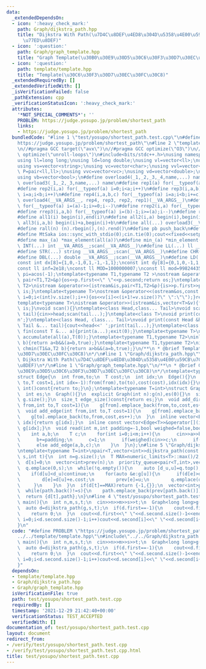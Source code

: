 ```yaml
---
data:
  _extendedDependsOn:
  - icon: ':heavy_check_mark:'
    path: Graph/dijkstra_path.hpp
    title: "Dijkstra With Path(\u7D4C\u8DEF\u4ED8\u304D\u5358\u4E00\u59CB\u70B9\u6700\
      \u77ED\u8DEF)"
  - icon: ':question:'
    path: Graph/graph_template.hpp
    title: "Graph Template(\u30B0\u30E9\u30D5\u30C6\u30F3\u30D7\u30EC\u30FC\u30C8)"
  - icon: ':question:'
    path: template/template.hpp
    title: "Template(\u30C6\u30F3\u30D7\u30EC\u30FC\u30C8)"
  _extendedRequiredBy: []
  _extendedVerifiedWith: []
  _isVerificationFailed: false
  _pathExtension: cpp
  _verificationStatusIcon: ':heavy_check_mark:'
  attributes:
    '*NOT_SPECIAL_COMMENTS*': ''
    PROBLEM: https://judge.yosupo.jp/problem/shortest_path
    links:
    - https://judge.yosupo.jp/problem/shortest_path
  bundledCode: "#line 1 \"test/yosupo/shortest_path.test.cpp\"\n#define PROBLEM \"\
    https://judge.yosupo.jp/problem/shortest_path\"\n#line 2 \"template/template.hpp\"\
    \n//#pragma GCC target(\"avx\")\n//#pragma GCC optimize(\"O3\")\n//#pragma GCC\
    \ optimize(\"unroll-loops\")\n#include<bits/stdc++.h>\nusing namespace std;\n\
    using ll=long long;\nusing ld=long double;\nusing vl=vector<ll>;\nusing vi=vector<int>;\n\
    using vs=vector<string>;\nusing vc=vector<char>;\nusing vvl=vector<vl>;\nusing\
    \ P=pair<ll,ll>;\nusing vvc=vector<vc>;\nusing vd=vector<double>;\nusing vp=vector<P>;\n\
    using vb=vector<bool>;\n#define overload4(_1,_2,_3,_4,name,...) name\n#define\
    \ overload3(_1,_2,_3,name,...) name\n#define rep1(a) for(__typeof(a) i=0;i<a;i++)\n\
    #define rep2(i,a) for(__typeof(a) i=0;i<a;i++)\n#define rep3(i,a,b) for(__typeof(a)\
    \ i=a;i<b;i++)\n#define rep4(i,a,b,c) for(__typeof(a) i=a;i<b;i+=c)\n#define rep(...)\
    \ overload4(__VA_ARGS__, rep4, rep3, rep2, rep1)(__VA_ARGS__)\n#define rrep1(a)\
    \ for(__typeof(a) i=(a)-1;i>=0;i--)\n#define rrep2(i,a) for(__typeof(a) i=(a)-1;i>=0;i--)\n\
    #define rrep3(i,a,b) for(__typeof(a) i=(b)-1;i>=(a);i--)\n#define rrep(...) overload3(__VA_ARGS__,rrep3,rrep2,rrep1)(__VA_ARGS__)\n\
    #define all1(i) begin(i),end(i)\n#define all2(i,a) begin(i),begin(i)+a\n#define\
    \ all3(i,a,b) begin(i)+a,begin(i)+b\n#define all(...) overload3(__VA_ARGS__,all3,all2,all1)(__VA_ARGS__)\n\
    #define rall(n) (n).rbegin(),(n).rend()\n#define pb push_back\n#define eb emplace_back\n\
    #define MtSaka ios::sync_with_stdio(0);cin.tie(0);cout<<fixed<<setprecision(12)\n\
    #define max_(a) *max_element(all(a))\n#define min_(a) *min_element(all(a))\n#define\
    \ INT(...) int __VA_ARGS__;scan(__VA_ARGS__)\n#define LL(...) ll __VA_ARGS__;scan(__VA_ARGS__)\n\
    #define STR(...) string __VA_ARGS__;scan(__VA_ARGS__)\n#define CHR(...) char __VA_ARGS__;scan(__VA_ARGS__)\n\
    #define DBL(...) double __VA_ARGS__;scan(__VA_ARGS__)\n#define LD(...) ld __VA_ARGS__;scan(__VA_ARGS__)\n\
    const int dx[8]={1,0,-1,0,1,-1,-1,1};\nconst int dy[8]={0,1,0,-1,1,1,-1,-1};\n\
    const ll inf=2e18;\nconst ll MOD=1000000007;\nconst ll mod=998244353;\nconst double\
    \ pi=acos(-1);\ntemplate<typename T1,typename T2 >\nostream &operator<<(ostream&os,const\
    \ pair<T1,T2>&p){os<<p.first<<\" \"<<p.second;return os;}\ntemplate<typename T1,typename\
    \ T2>\nistream &operator>>(istream&is,pair<T1,T2>&p){is>>p.first>>p.second;return\
    \ is;}\ntemplate<typename T>\nostream &operator<<(ostream&os,const vector<T>&v){for(int\
    \ i=0;i<(int)v.size();i++){os<<v[i]<<(i+1!=v.size()?\" \":\"\");}return os;}\n\
    template<typename T>\nistream &operator>>(istream&is,vector<T>&v){for(T &in:v){is>>in;}return\
    \ is;}\nvoid scan(){}\ntemplate<class Head,class... Tail>\nvoid scan(Head&head,Tail&...\
    \ tail){cin>>head;scan(tail...);}\ntemplate<class T>\nvoid print(const T &t){cout<<t<<'\\\
    n';}\ntemplate<class Head, class... Tail>\nvoid print(const Head &head, const\
    \ Tail &... tail){cout<<head<<' ';print(tail...);}\ntemplate<class... T>\nvoid\
    \ fin(const T &... a){print(a...);exit(0);}\ntemplate<typename T>\nT sum_(vector<T>a){return\
    \ accumulate(all(a),T(0));}\ntemplate<typename T1,typename T2>\ninline bool chmax(T1&a,T2\
    \ b){return a<b&&(a=b,true);}\ntemplate<typename T1,typename T2>\ninline bool\
    \ chmin(T1&a,T2 b){return a>b&&(a=b,true);}\n/**\n * @brief Template(\u30C6\u30F3\
    \u30D7\u30EC\u30FC\u30C8)\n*/\n#line 1 \"Graph/dijkstra_path.hpp\"\n/**\n * @brief\
    \ Dijkstra With Path(\u7D4C\u8DEF\u4ED8\u304D\u5358\u4E00\u59CB\u70B9\u6700\u77ED\
    \u8DEF)\n*/\n#line 1 \"Graph/graph_template.hpp\"\n/**\n * @brief Graph Template(\u30B0\
    \u30E9\u30D5\u30C6\u30F3\u30D7\u30EC\u30FC\u30C8)\n*/\ntemplate<typename T=int>\n\
    struct Edge{\n  int from,to;\n  T cost;\n  int idx;\n  Edge(){}\n  Edge(int from,int\
    \ to,T cost=1,int idx=-1):from(from),to(to),cost(cost),idx(idx){}\n  operator\
    \ int()const{return to;}\n};\ntemplate<typename T=int>\nstruct Graph{\n  vector<vector<Edge<T>>>g;\n\
    \  int es;\n  Graph(){}\n  explicit Graph(int n):g(n),es(0){}\n  size_t size()const{return\
    \ g.size();}\n  size_t edge_size()const{return es;}\n  void add_directed_edge(int\
    \ from,int to,T cost=1){\n    g[from].emplace_back(from,to,cost,es++);\n  }\n\
    \  void add_edge(int from,int to,T cost=1){\n    g[from].emplace_back(from,to,cost,es);\n\
    \    g[to].emplace_back(to,from,cost,es++);\n  }\n  inline vector<Edge<T>>&operator[](int\
    \ idx){return g[idx];}\n  inline const vector<Edge<T>>&operator[](int idx)const{return\
    \ g[idx];}\n  void read(int m,int padding=-1,bool weighed=false,bool direct=false){\n\
    \    int a,b;\n    T c;\n    for(int i=0;i<m;i++){\n      cin>>a>>b;\n      a+=padding;\n\
    \      b+=padding;\n      c=1;\n      if(weighed)cin>>c;\n      if(direct)add_directed_edge(a,b,c);\n\
    \      else add_edge(a,b,c);\n    }\n  }\n};\n#line 5 \"Graph/dijkstra_path.hpp\"\
    \ntemplate<typename T=int>\npair<T,vector<int>>dijkstra_path(const Graph<T>&g,int\
    \ s,int t){\n  int n=g.size();\n  T MAX=numeric_limits<T>::max()/2;\n  vector<T>d(n,MAX);\n\
    \  d[s]=0;\n  vector<int>prev(n);\n  priority_queue<pair<T,int>,vector<pair<T,int>>,greater<pair<T,int>>>q;\n\
    \  q.emplace(0,s);\n  while(!q.empty()){\n    auto [d_u,u]=q.top();q.pop();\n\
    \    if(d[u]<d_u)continue;\n    for(auto &e:g[u]){\n      if(d[e]>d[u]+e.cost){\n\
    \        d[e]=d[u]+e.cost;\n        prev[e]=u;\n        q.emplace(d[e],e);\n \
    \     }\n    }\n  }\n  if(d[t]==MAX)return {-1,{}};\n  vector<int>path;\n  path.emplace_back(t);\n\
    \  while(path.back()!=s){\n    path.emplace_back(prev[path.back()]);\n  }\n  reverse(path.begin(),path.end());\n\
    \  return {d[t],path};\n}\n#line 4 \"test/yosupo/shortest_path.test.cpp\"\nint\
    \ main(){\n  int n,m,s,t;\n  cin>>n>>m>>s>>t;\n  Graph<long long>g(n);\n  g.read(m,0,true,true);\n\
    \  auto d=dijkstra_path(g,s,t);\n  if(d.first==-1){\n    cout<<d.first<<endl;\n\
    \    return 0;\n  }\n  cout<<d.first<<\" \"<<d.second.size()-1<<endl;\n  for(int\
    \ i=0;i<d.second.size()-1;i++)cout<<d.second[i]<<\" \"<<d.second[i+1]<<endl;\n\
    }\n"
  code: "#define PROBLEM \"https://judge.yosupo.jp/problem/shortest_path\"\n#include\"\
    ../../template/template.hpp\"\n#include\"../../Graph/dijkstra_path.hpp\"\nint\
    \ main(){\n  int n,m,s,t;\n  cin>>n>>m>>s>>t;\n  Graph<long long>g(n);\n  g.read(m,0,true,true);\n\
    \  auto d=dijkstra_path(g,s,t);\n  if(d.first==-1){\n    cout<<d.first<<endl;\n\
    \    return 0;\n  }\n  cout<<d.first<<\" \"<<d.second.size()-1<<endl;\n  for(int\
    \ i=0;i<d.second.size()-1;i++)cout<<d.second[i]<<\" \"<<d.second[i+1]<<endl;\n\
    }"
  dependsOn:
  - template/template.hpp
  - Graph/dijkstra_path.hpp
  - Graph/graph_template.hpp
  isVerificationFile: true
  path: test/yosupo/shortest_path.test.cpp
  requiredBy: []
  timestamp: '2021-12-29 21:42:40+00:00'
  verificationStatus: TEST_ACCEPTED
  verifiedWith: []
documentation_of: test/yosupo/shortest_path.test.cpp
layout: document
redirect_from:
- /verify/test/yosupo/shortest_path.test.cpp
- /verify/test/yosupo/shortest_path.test.cpp.html
title: test/yosupo/shortest_path.test.cpp
---
```

